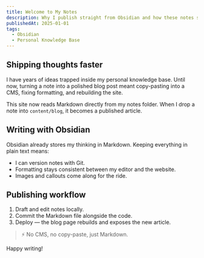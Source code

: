 ```yaml
---
title: Welcome to My Notes
description: Why I publish straight from Obsidian and how these notes stay always up-to-date.
publishedAt: 2025-01-01
tags:
  - Obsidian
  - Personal Knowledge Base
---
```


## Shipping thoughts faster

I have years of ideas trapped inside my personal knowledge base. Until now, turning a note into a polished blog post meant copy-pasting into a CMS, fixing formatting, and rebuilding the site.

This site now reads Markdown directly from my notes folder. When I drop a note into `content/blog`, it becomes a published article.

## Writing with Obsidian

Obsidian already stores my thinking in Markdown. Keeping everything in plain text means:

- I can version notes with Git.
- Formatting stays consistent between my editor and the website.
- Images and callouts come along for the ride.

## Publishing workflow

1. Draft and edit notes locally.
2. Commit the Markdown file alongside the code.
3. Deploy — the blog page rebuilds and exposes the new article.

> ⚡️ No CMS, no copy-paste, just Markdown.

Happy writing!

